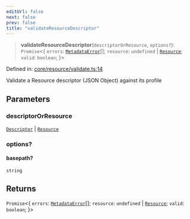 ```yaml
---
editUrl: false
next: false
prev: false
title: "validateResourceDescriptor"
---
```


> **validateResourceDescriptor**(`descriptorOrResource`, `options?`): `Promise`\<\{ `errors`: [`MetadataError`](/reference/_dpkit/core/metadataerror/)[]; `resource`: `undefined` \| [`Resource`](/reference/_dpkit/core/resource/); `valid`: `boolean`; \}\>

Defined in: [core/resource/validate.ts:14](https://github.com/datisthq/dpkit/blob/7a3ebb9422265a09d2e84e0952d10e0101139f80/core/resource/validate.ts#L14)

Validate a Resource descriptor (JSON Object) against its profile

## Parameters

### descriptorOrResource

[`Descriptor`](/reference/_dpkit/core/descriptor/) | [`Resource`](/reference/_dpkit/core/resource/)

### options?

#### basepath?

`string`

## Returns

`Promise`\<\{ `errors`: [`MetadataError`](/reference/_dpkit/core/metadataerror/)[]; `resource`: `undefined` \| [`Resource`](/reference/_dpkit/core/resource/); `valid`: `boolean`; \}\>
